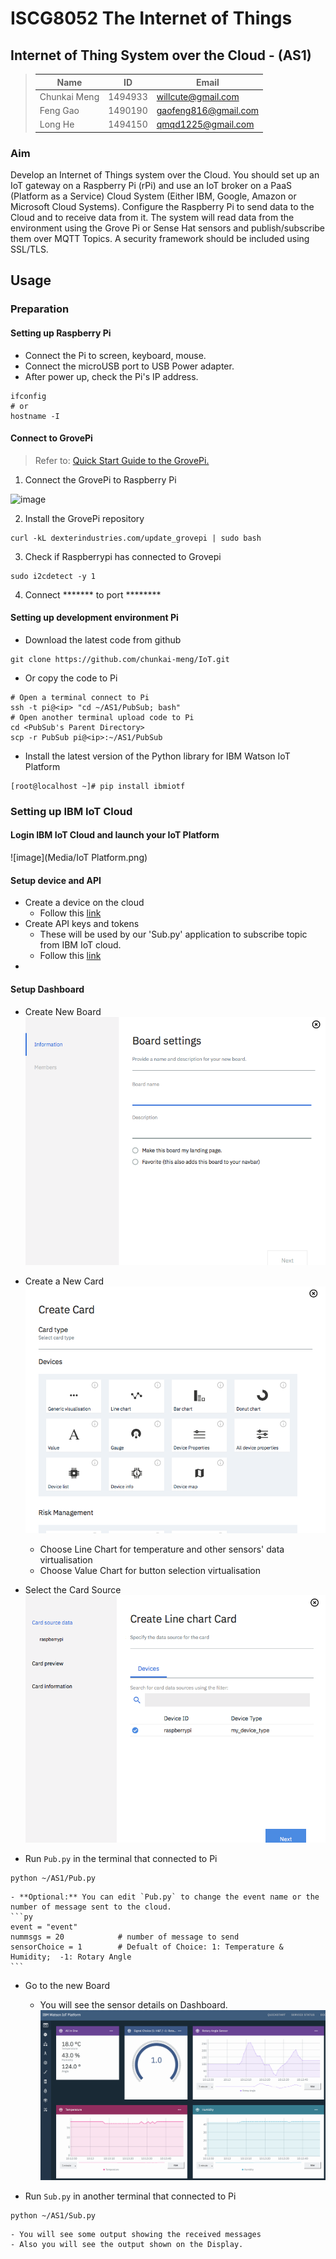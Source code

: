 # ISCG8052 The Internet of Things
## Internet of Thing System over the Cloud - (AS1)
> Name | ID | Email
> ---|---|---
> Chunkai Meng| 1494933 | willcute@gmail.com
> Feng Gao | 1490190 | gaofeng816@gmail.com
> Long He | 1494150 | qmqd1225@gmail.com

### Aim
Develop an Internet of Things system over the Cloud. You should set up an IoT gateway on a Raspberry Pi (rPi) and use an IoT broker on a PaaS (Platform as a Service) Cloud System (Either IBM, Google, Amazon or Microsoft Cloud Systems). Configure the Raspberry Pi to send data to the Cloud and to receive data from it. The system will read data from the environment using the Grove Pi or Sense Hat sensors and
publish/subscribe them over MQTT Topics. A security framework should be included using SSL/TLS.

## Usage
### Preparation
#### Setting up Raspberry Pi
+ Connect the Pi to screen, keyboard, mouse.
+ Connect the microUSB port to USB Power adapter.
+ After power up, check the Pi's IP address.
```
ifconfig
# or
hostname -I
```

#### Connect to GrovePi
> Refer to: [Quick Start Guide to the GrovePi.](https://www.dexterindustries.com/GrovePi/get-started-with-the-grovepi/)

1. Connect the GrovePi to Raspberry Pi

![image](https://32414320wji53mwwch1u68ce-wpengine.netdna-ssl.com/wp-content/uploads/2013/07/GrovePi-_and_RaspberryPi-3_Small.jpg)

2. Install the GrovePi repository
```
curl -kL dexterindustries.com/update_grovepi | sudo bash
```

3. Check if Raspberrypi has connected to Grovepi
```
sudo i2cdetect -y 1
```

4. Connect ******* to port ********

#### Setting up development environment Pi
+ Download the latest code from github
```
git clone https://github.com/chunkai-meng/IoT.git
```

+ Or copy the code to Pi
```
# Open a terminal connect to Pi
ssh -t pi@<ip> "cd ~/AS1/PubSub; bash"
# Open another terminal upload code to Pi
cd <PubSub's Parent Directory>
scp -r PubSub pi@<ip>:~/AS1/PubSub
```
+ Install the latest version of the Python library for IBM Watson IoT Platform
```
[root@localhost ~]# pip install ibmiotf
```

### Setting up IBM IoT Cloud

#### Login IBM IoT Cloud and launch your IoT Platform

![image](Media/IoT Platform.png)

#### Setup device and API

+ Create a device on the cloud
    - Follow this [link](https://console.bluemix.net/docs/services/IoT/iotplatform_task.html#iotplatform_task)
+ Create API keys and tokens
    - These will be used by our 'Sub.py' application to subscribe topic from IBM IoT cloud.
    - Follow this [link](https://console.bluemix.net/docs/services/IoT/platform_authorization.html#connecting-applications)
+

#### Setup Dashboard

- Create New Board
![image](Media/NewBoard.png)

- Create a New Card
    ![image](Media/NewCard.png)
    - Choose Line Chart for temperature and other sensors' data virtualisation
    - Choose Value Chart for button selection virtualisation

- Select the Card Source
![image](Media/CardSource.png)

- Run `Pub.py` in the terminal that connected to Pi
```
python ~/AS1/Pub.py
```
    - **Optional:** You can edit `Pub.py` to change the event name or the number of message sent to the cloud.
    ```py
    event = "event"
    nummsgs = 20            # number of message to send
    sensorChoice = 1        # Defualt of Choice: 1: Temperature & Humidity;  -1: Rotary Angle
    ```

- Go to the new Board
    - You will see the sensor details on Dashboard.
    ![image](Media/Dashboard.png)

- Run `Sub.py` in another terminal that connected to Pi
```
python ~/AS1/Sub.py
```
    - You will see some output showing the received messages
    - Also you will see the output shown on the Display.
